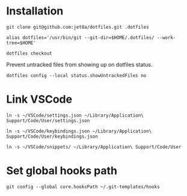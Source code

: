 # Installation

 ```
 git clone git@github.com:jet8a/dotfiles.git .dotfiles
 ```

 ```
 alias dotfiles='/usr/bin/git --git-dir=$HOME/.dotfiles/ --work-tree=$HOME'
 ```

 ```
 dotfiles checkout
 ```

 Prevent untracked files from showing up on dotfiles status.
 ```
 dotfiles config --local status.showUntrackedFiles no
 ```

 # Link VSCode
 ```
 ln -s ~/VSCode/settings.json ~/Library/Application\ Support/Code/User/settings.json
 ```

 ```
 ln -s ~/VSCode/keybindings.json ~/Library/Application\ Support/Code/User/keybindings.json
 ```

 ```
 ln -s ~/VSCode/snippets/ ~/Library/Application\ Support/Code/User
 ```

 # Set global hooks path
 ```
 git config --global core.hooksPath ~/.git-templates/hooks
 ```

